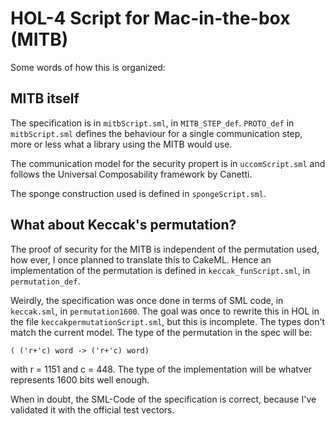 # HOL-4 Script for Mac-in-the-box (MITB)

Some words of how this is organized:

## MITB itself


The specification is in `mitbScript.sml`, in `MITB_STEP_def`. 
`PROTO_def` in `mitbScript.sml` defines the behaviour for a single
communication step, more or less what a library using the MITB would use.

The communication model for the security propert is in `uccomScript.sml` and
follows the Universal Composability framework by Canetti.

The sponge construction used is defined in `spongeScript.sml`.

## What about Keccak's permutation?

The proof of security for the MITB is independent of the permutation used, how
ever, I once planned to translate this to CakeML. Hence an implementation of
the permutation is defined in 
`keccak_funScript.sml`, in `permutation_def`.

Weirdly, the specification was once done in terms of SML code, in
`keccak.sml`, in `permutation1600`. The goal was once to
rewrite this in HOL in the file `keccakpermutationScript.sml`, but this is incomplete.
The types don't match the current
model. The type of the permutation in the spec will be:
```
( ('r+'c) word -> ('r+'c) word)
```
with r = 1151 and c = 448.
The type of the implementation will be whatver represents 1600 bits well enough.

When in doubt, the SML-Code of the specification is correct, because I've validated
it with the official test vectors.
